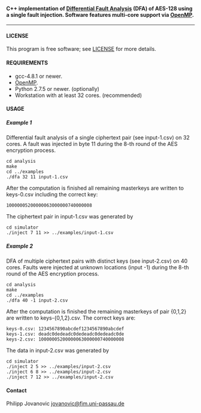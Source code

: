 
#### C++ implementation of [Differential Fault Analysis][1] (DFA) of AES-128 using a single fault injection. Software features multi-core support via [OpenMP][2].
---

#### LICENSE
This program is free software; see [LICENSE][3] for more details.

#### REQUIREMENTS
* gcc-4.8.1 or newer.
* [OpenMP][2].
* Python 2.7.5 or newer. (optionally)
* Workstation with at least 32 cores. (recommended)

#### USAGE
##### Example 1
Differential fault analysis of a single ciphertext pair (see input-1.csv) on 32
cores. A fault was injected in byte 11 during the 8-th round of the AES
encryption process.

    cd analysis
    make
    cd ../examples
    ./dfa 32 11 input-1.csv

After the computation is finished all remaining masterkeys are written to
keys-0.csv including the correct key:

    10000005200000063000000740000008

The ciphertext pair in input-1.csv was generated by

    cd simulator
    ./inject 7 11 >> ../examples/input-1.csv

##### Example 2
DFA of multiple ciphertext pairs with distinct keys (see input-2.csv) on 40
cores. Faults were injected at unknown locations (input -1) during the 8-th
round of the AES encryption process.

    cd analysis
    make
    cd ../examples
    ./dfa 40 -1 input-2.csv

After the computation is finished the remaining masterkeys of pair {0,1,2}
are written to keys-{0,1,2}.csv. The correct keys are:

    keys-0.csv: 1234567890abcdef1234567890abcdef
    keys-1.csv: deadc0dedeadc0dedeadc0dedeadc0de
    keys-2.csv: 10000005200000063000000740000008

The data in input-2.csv was generated by

    cd simulator
    ./inject 2 5 >> ../examples/input-2.csv
    ./inject 6 8 >> ../examples/input-2.csv
    ./inject 7 12 >> ../examples/input-2.csv

#### Contact
Philipp Jovanovic <jovanovic@fim.uni-passau.de>

[1]: http://eprint.iacr.org/2009/575
[2]: http://openmp.org/
[3]: https://github.com/Daeinar/dfa-aes/blob/master/LICENSE
